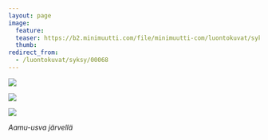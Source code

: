 ```yaml
---
layout: page
image:
  feature:
  teaser: https://b2.minimuutti.com/file/minimuutti-com/luontokuvat/syksy/DSC52171-245px.jpg
  thumb:
redirect_from:
  - /luontokuvat/syksy/00068
---
```


[![](https://b2.minimuutti.com/file/minimuutti-com/luontokuvat/syksy/DSC52164-800px.jpg)](https://dl.dropboxusercontent.com/sh/ea1wtnz7z734o12/AAB_fhVVdgamJEihWETHEYwya/luontokuvat/syksy/DSC52164.jpg)

[![](https://b2.minimuutti.com/file/minimuutti-com/luontokuvat/syksy/DSC52171-800px.jpg)](https://dl.dropboxusercontent.com/sh/ea1wtnz7z734o12/AABq_oWT4RD9SsK9FFH3XmhCa/luontokuvat/syksy/DSC52171.jpg)

[![](https://b2.minimuutti.com/file/minimuutti-com/luontokuvat/syksy/DSC52174-800px.jpg)](https://dl.dropboxusercontent.com/sh/ea1wtnz7z734o12/AACiE0Sc33VmHfD67ONRSeSRa/luontokuvat/syksy/DSC52174.jpg)

*Aamu-usva järvellä*
